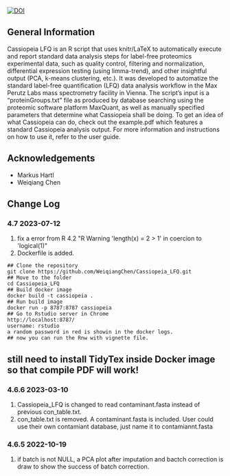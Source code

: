 [![DOI](https://zenodo.org/badge/427997041.svg)](https://zenodo.org/badge/latestdoi/427997041)


## General Information
Cassiopeia LFQ is an R script that uses knitr/LaTeX to automatically execute and report standard data analysis steps for label-free proteomics experimental data, such as quality control, filtering and normalization, differential expression testing (using limma-trend), and other insightful output (PCA, k-means clustering, etc.). It was developed to automatize the standard label-free quantification (LFQ) data analysis workflow in the Max Perutz Labs mass spectrometry facility in Vienna. The script’s input is a “proteinGroups.txt” file as produced by database searching using the proteomic software platform MaxQuant, as well as manually specified parameters that determine what Cassiopeia shall be doing. To get an idea of what Cassiopeia can do, check out the example.pdf which features a standard Cassiopeia analysis output. For more information and instructions on how to use it, refer to the user guide.


## Acknowledgements
- Markus Hartl 
- Weiqiang Chen 

## Change Log

### 4.7 2023-07-12
1) fix a error from R 4.2  "R Warning 'length(x) = 2 > 1' in coercion to 'logical(1)"
2) Dockerfile is added. 
```
## Clone the repository
git clone https://github.com/WeiqiangChen/Cassiopeia_LFQ.git
## Move to the folder
cd Cassiopeia_LFQ
## Build docker image
docker build -t cassiopeia .
## Run build image
docker run -p 8787:8787 cassiopeia
## Go to Rstudio server in Chrome
http://localhost:8787/
username: rstudio
a random password in red is showin in the docker logs.
## now you can run the Rnw with vignette file. 
```
## still need to install TidyTex inside Docker image so that compile PDF will work!


### 4.6.6 2023-03-10
1) Cassiopeia_LFQ is changed to read contaminant.fasta instead of previous con_table.txt. 
2) con_table.txt is removed. A contaminant.fasta is included. User could use their own contamiant database, just name it to contamiannt.fasta

### 4.6.5 2022-10-19
1) if batch is not NULL, a PCA plot after imputation and bactch correction is draw to show the success of batch correction.
